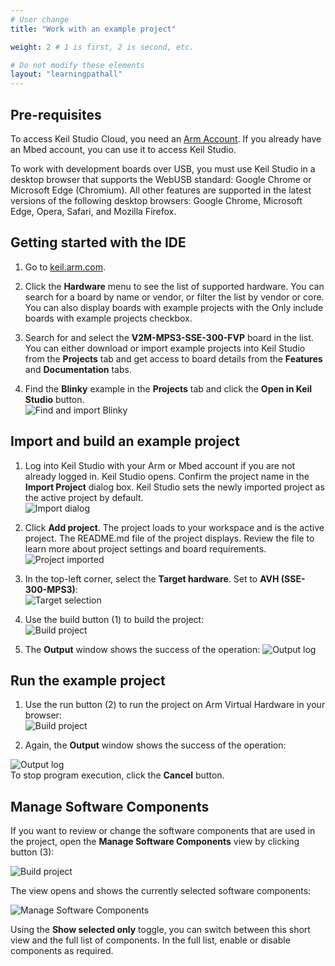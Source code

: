 ```yaml
---
# User change
title: "Work with an example project"

weight: 2 # 1 is first, 2 is second, etc.

# Do not modify these elements
layout: "learningpathall"
---
```


## Pre-requisites

To access Keil Studio Cloud, you need an [Arm Account](https://developer.arm.com/register). If you already have an Mbed account, you can use it to access Keil Studio.

To work with development boards over USB, you must use Keil Studio in a desktop browser that supports the WebUSB standard: Google Chrome or Microsoft Edge (Chromium). All other features are supported in the latest versions of the following desktop browsers: Google Chrome, Microsoft Edge, Opera, Safari, and Mozilla Firefox.

## Getting started with the IDE

1. Go to [keil.arm.com](https://keil.arm.com).

1. Click the **Hardware** menu to see the list of supported hardware.
   You can search for a board by name or vendor, or filter the list by vendor or core. You can also display boards with example projects with the Only include boards with example projects checkbox.

1. Search for and select the **V2M-MPS3-SSE-300-FVP** board in the list.
   You can either download or import example projects into Keil Studio from the **Projects** tab and get access to board details from the **Features** and **Documentation** tabs.

1. Find the **Blinky** example in the **Projects** tab and click the **Open in Keil Studio** button.  
   ![Find and import Blinky](ksc_blinky_import.png "Find and import Blinky project")


## Import and build an example project

1. Log into Keil Studio with your Arm or Mbed account if you are not already logged in. Keil Studio opens. Confirm the project name in the **Import Project** dialog box. Keil Studio sets the newly imported project as the active project by default.  
![Import dialog](ksc_import_project.png "Specify a name for the imported project")

1. Click **Add project**.
   The project loads to your workspace and is the active project. The README.md file of the project displays. Review the file to learn more about project settings and board requirements.  
   ![Project imported](ksc_project_imported.png "First screen after project import")

1. In the top-left corner, select the **Target hardware**. Set to **AVH (SSE-300-MPS3)**:  
![Target selection](ksc_target_selection.png "Select your target")

1. Use the build button (1) to build the project:  
![Build project](ksc_build_run.png "Build the project for your target")

1. The **Output** window shows the success of the operation:
![Output log](ksc_build_output_log.png "Output window logs operational success")

## Run the example project

1. Use the run button (2) to run the project on Arm Virtual Hardware in your browser:  
![Build project](ksc_build_run.png "Build the project for your target")

1. Again, the **Output** window shows the success of the operation:

![Output log](ksc_run_output_log.png "Output window logs operational success")  
To stop program execution, click the **Cancel** button.

## Manage Software Components

If you want to review or change the software components that are used in the project, open the **Manage Software Components** view by clicking button (3):  

![Build project](ksc_build_run.png "Build the project for your target")

The view opens and shows the currently selected software components:

![Manage Software Components](ksc_manage_sw_comp.png "Manage Software Components View")

Using the **Show selected only** toggle, you can switch between this short view and the full list of components. In the full list, enable or disable components as required.


